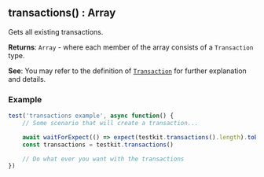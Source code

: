 ## transactions() : Array
Gets all existing transactions.

**Returns**: <code>Array</code> - where each member of the array consists of a <code>Transaction</code> type.

**See**: You may refer to the definition of [<code>Transaction</code>](/api/transaction.md) for further explanation and details.

### Example
```javascript
test('transactions example', async function() {
    // Some scenario that will create a transaction...

    await waitForExpect(() => expect(testkit.transactions().length).toBeGreaterThan(0))
    const transactions = testkit.transactions()

    // Do what ever you want with the transactions
})
```
